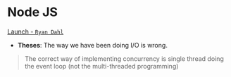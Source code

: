 # Node JS

[Launch - `Ryan Dahl`](https://www.youtube.com/watch?v=ztspvPYybIY)

*	**Theses**: The way we have been doing I/O is wrong.

>   The correct way of implementing concurrency is single thread doing the event loop (not the multi-threaded programming)


